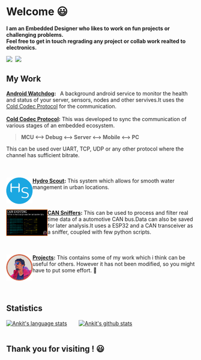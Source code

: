 # Welcome  :smiley:

**I am an Embedded Designer who likes to work on fun projects or challenging problems.\
Feel free to get in touch regrading any project or collab work realted to electronics.**
<p align = "left" ><a href="http://linkedin.com/in/ankit-sultania-27942b114"><img src="https://img.shields.io/badge/LinkedIn-0077B5?style=for-the-badge&logo=linkedin&logoColor=white"/></a>&nbsp;
<a href="mailto:sultania1ankit@gmail.com?subject=Mail From GitHub Profile"><img src="https://img.shields.io/badge/Gmail-D14836?style=for-the-badge&logo=gmail&logoColor=white"/></a>&nbsp;</p>

<t></t>
## My Work

**[Android Watchdog](https://github.com/sultania1ankit/):** &ensp;A background android service to monitor the health and status of your server, sensors, nodes and other servives.It uses the [Cold Codec Protocol](https://github.com/sultania1ankit/) for the communication.
<br></br>
**[Cold Codec Protocol](https://github.com/sultania1ankit/):** This was developed to sync the communication of various stages of an embedded ecosystem.
> **MCU <--> Debug <--> Server <--> Mobile <--> PC**

This can be used over UART, TCP, UDP or any other protocol where the channel has sufficient bitrate. 
<br></br>
<br></br>
<a href="https://github.com/sultania1ankit/"><img src="images/my_logos/hydro_scout_solid.png" width="70" height="70" align ="left" padding-right=80px padding-left=80px alt="hydro_scout_logo" /></a>
<t></t>
**[Hydro Scout](https://github.com/sultania1ankit/):** This system which allows for smooth water mangement in urban locations.
<br></br>
<br></br>
<a href="https://github.com/sultania1ankit/"><img src="images/my_logos/can_intro.png" width="110" height="70" align="left" alt="CAN_intro_thumbnail" padding-right=80px padding-left=80px/></a>
**[CAN Sniffers](https://github.com/sultania1ankit/):** This can be used to process and filter real time data of a automotive CAN bus.Data can also be saved for later analysis.It uses a ESP32 and a CAN transceiver as a sniffer, coupled with few python scripts.
<br></br>
<br></br>
<a href="https://github.com/sultania1ankit/projects"><img src="images/my_logos/thumb_o_bold.png" width="70" height="70" align="left" padding-right=80px padding-left=80px alt="git_main_logo" /></a>
**[Projects](https://github.com/sultania1ankit/projects):** This contains some of my work which i think can be useful for others. However it has not been modified, so you might have to put some effort. :hand_over_mouth:
<br></br>
<br></br>
## Statistics
<t></t>
<a href="https://github.com/sultania1ankit"><img align="center" src="https://github-readme-stats.vercel.app/api/top-langs/?username=sultania1ankit&layout=default&langs_count=10&hide_border=true&theme=radical&custom_title=Languages+used&hide=c%2B%2B" alt="Ankit's language stats" /></a>&nbsp;&nbsp;&nbsp;&nbsp;&nbsp;&nbsp;&nbsp;
<a href="https://github.com/sultania1ankit"><img align="center" src="https://github-readme-stats.vercel.app/api?username=sultania1ankit&show_icons=true&hide_border=true&line_height=33&theme=radical&custom_title=Git Stats" alt="Ankit's github stats" /></a>
<br></br>
## Thank you for visiting ! :smiley:


